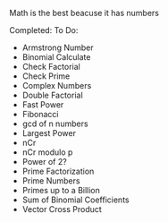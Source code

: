 Math is the best beacuse it has numbers

Completed:
To Do:
* Armstrong Number
* Binomial Calculate
* Check Factorial
* Check Prime
* Complex Numbers
* Double Factorial
* Fast Power
* Fibonacci
* gcd of n numbers
* Largest Power
* nCr
* nCr modulo p
* Power of 2?
* Prime Factorization
* Prime Numbers
* Primes up to a Billion
* Sum of Binomial Coefficients
* Vector Cross Product

